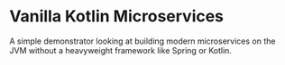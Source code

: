 # Vanilla Kotlin Microservices

A simple demonstrator looking at building modern microservices
on the JVM without a heavyweight framework like Spring or Kotlin.